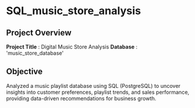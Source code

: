 # SQL_music_store_analysis

## Project Overview

**Project Title** : Digital Music Store Analysis
**Database** : 'music_store_database'

## Objective

Analyzed a music playlist database using SQL (PostgreSQL) to uncover insights into customer preferences, playlist trends, and sales performance, providing data-driven recommendations for business growth.


